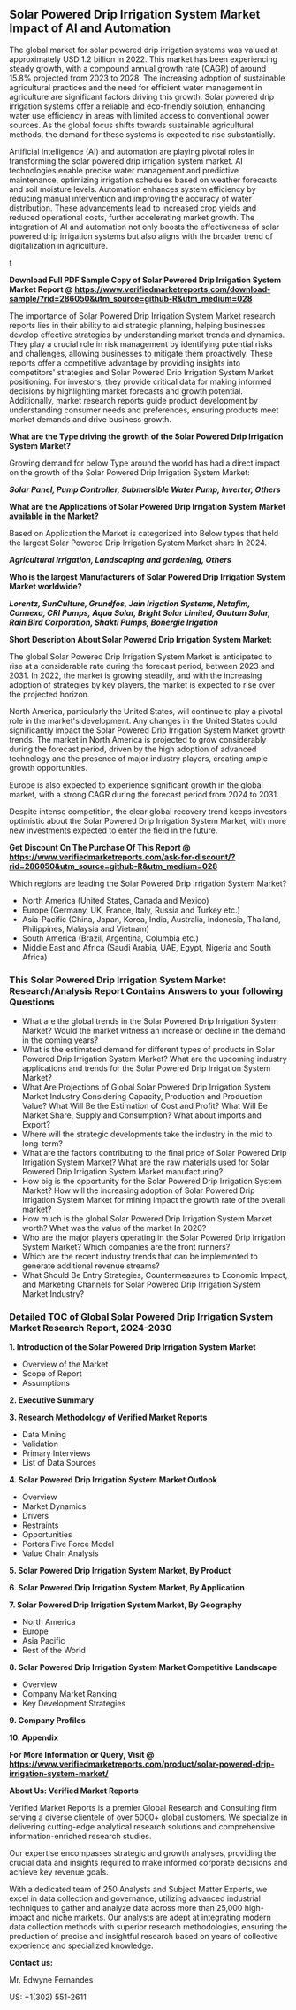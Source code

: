 <h2>Solar Powered Drip Irrigation System Market Impact of AI and Automation</h2><p>The global market for solar powered drip irrigation systems was valued at approximately USD 1.2 billion in 2022. This market has been experiencing steady growth, with a compound annual growth rate (CAGR) of around 15.8% projected from 2023 to 2028. The increasing adoption of sustainable agricultural practices and the need for efficient water management in agriculture are significant factors driving this growth. Solar powered drip irrigation systems offer a reliable and eco-friendly solution, enhancing water use efficiency in areas with limited access to conventional power sources. As the global focus shifts towards sustainable agricultural methods, the demand for these systems is expected to rise substantially.</p><p>Artificial Intelligence (AI) and automation are playing pivotal roles in transforming the solar powered drip irrigation system market. AI technologies enable precise water management and predictive maintenance, optimizing irrigation schedules based on weather forecasts and soil moisture levels. Automation enhances system efficiency by reducing manual intervention and improving the accuracy of water distribution. These advancements lead to increased crop yields and reduced operational costs, further accelerating market growth. The integration of AI and automation not only boosts the effectiveness of solar powered drip irrigation systems but also aligns with the broader trend of digitalization in agriculture.</p>t</p><p id="" class=""><strong>Download Full PDF Sample Copy of Solar Powered Drip Irrigation System Market Report @ <a href="https://www.verifiedmarketreports.com/download-sample/?rid=286050&utm_source=github-R&utm_medium=028" target="_blank">https://www.verifiedmarketreports.com/download-sample/?rid=286050&utm_source=github-R&utm_medium=028</a></strong></p><p>The importance of&nbsp;Solar Powered Drip Irrigation System Market research reports lies in their ability to aid strategic planning, helping businesses develop effective strategies by understanding market trends and dynamics. They play a crucial role in risk management by identifying potential risks and challenges, allowing businesses to mitigate them proactively. These reports offer a competitive advantage by providing insights into competitors' strategies and Solar Powered Drip Irrigation System Market positioning. For investors, they provide critical data for making informed decisions by highlighting market forecasts and growth potential. Additionally, market research reports guide product development by understanding consumer needs and preferences, ensuring products meet market demands and drive business growth.</p><p><strong>What are the&nbsp;Type driving the growth of the Solar Powered Drip Irrigation System Market?</strong></p><p id="" class="">Growing demand for below Type around the world has had a direct impact on the growth of the Solar Powered Drip Irrigation System Market:</p><em><strong>Solar Panel, Pump Controller, Submersible Water Pump, Inverter, Others</strong></em></p><strong>What are the&nbsp;Applications&nbsp;of Solar Powered Drip Irrigation System Market available in the Market?</strong></p><p id="" class="">Based on Application the Market is categorized into Below types that held the largest Solar Powered Drip Irrigation System Market share In 2024.</p><em><strong>Agricultural irrigation, Landscaping and gardening, Others</strong></em></p><strong>Who is the largest Manufacturers of Solar Powered Drip Irrigation System Market worldwide?</strong></p><p><em><strong>Lorentz, SunCulture, Grundfos, Jain Irigation Systems, Netafim, Connexa, CRI Pumps, Aqua Solar, Bright Solar Limited, Gautam Solar, Rain Bird Corporation, Shakti Pumps, Bonergie Irigation</strong></em></p><p id="" class=""><strong>Short Description About Solar Powered Drip Irrigation System Market:</strong></p><p>The global Solar Powered Drip Irrigation System Market is anticipated to rise at a considerable rate during the forecast period, between 2023 and 2031. In 2022, the market is growing steadily, and with the increasing adoption of strategies by key players, the market is expected to rise over the projected horizon.</p><p>North America, particularly the United States, will continue to play a pivotal role in the market's development. Any changes in the United States could significantly impact the Solar Powered Drip Irrigation System Market growth trends. The market in North America is projected to grow considerably during the forecast period, driven by the high adoption of advanced technology and the presence of major industry players, creating ample growth opportunities.</p><p>Europe is also expected to experience significant growth in the global market, with a strong CAGR during the forecast period from 2024 to 2031.</p><p>Despite intense competition, the clear global recovery trend keeps investors optimistic about the Solar Powered Drip Irrigation System Market, with more new investments expected to enter the field in the future.</p><p id="" class=""><strong>Get Discount On The Purchase Of This Report @ <a href="https://www.verifiedmarketreports.com/ask-for-discount/?rid=286050&utm_source=github-R&utm_medium=028" target="_blank">https://www.verifiedmarketreports.com/ask-for-discount/?rid=286050&utm_source=github-R&utm_medium=028</a></strong></p>Which regions are leading the Solar Powered Drip Irrigation System Market?</p><ul><li>North America (United States, Canada and Mexico)</li><li>Europe (Germany, UK, France, Italy, Russia and Turkey etc.)</li><li>Asia-Pacific (China, Japan, Korea, India, Australia, Indonesia, Thailand, Philippines, Malaysia and Vietnam)</li><li>South America (Brazil, Argentina, Columbia etc.)</li><li>Middle East and Africa (Saudi Arabia, UAE, Egypt, Nigeria and South Africa)</li></ul><h3 id="" class="">This Solar Powered Drip Irrigation System Market Research/Analysis Report Contains Answers to your following Questions</h3><ul><li>What are the global trends in the Solar Powered Drip Irrigation System Market? Would the market witness an increase or decline in the demand in the coming years?</li><li>What is the estimated demand for different types of products in Solar Powered Drip Irrigation System Market? What are the upcoming industry applications and trends for the Solar Powered Drip Irrigation System Market?</li><li>What Are Projections of Global Solar Powered Drip Irrigation System Market Industry Considering Capacity, Production and Production Value? What Will Be the Estimation of Cost and Profit? What Will Be Market Share, Supply and Consumption? What about imports and Export?</li><li>Where will the strategic developments take the industry in the mid to long-term?</li><li>What are the factors contributing to the final price of Solar Powered Drip Irrigation System Market? What are the raw materials used for Solar Powered Drip Irrigation System Market manufacturing?</li><li>How big is the opportunity for the Solar Powered Drip Irrigation System Market? How will the increasing adoption of Solar Powered Drip Irrigation System Market for mining impact the growth rate of the overall market?</li><li>How much is the global Solar Powered Drip Irrigation System Market worth? What was the value of the market In 2020?</li><li>Who are the major players operating in the Solar Powered Drip Irrigation System Market? Which companies are the front runners?</li><li>Which are the recent industry trends that can be implemented to generate additional revenue streams?</li><li>What Should Be Entry Strategies, Countermeasures to Economic Impact, and Marketing Channels for Solar Powered Drip Irrigation System Market Industry?</li></ul><h3 id="" class="">Detailed TOC of Global Solar Powered Drip Irrigation System Market Research Report, 2024-2030</h3><p id="" class=""><strong>1. Introduction of the Solar Powered Drip Irrigation System Market</strong></p><ul><li>Overview of the Market</li><li>Scope of Report</li><li>Assumptions</li></ul><p id="" class=""><strong>2. Executive Summary</strong></p><p id="" class=""><strong>3. Research Methodology of Verified Market Reports</strong></p><ul><li>Data Mining</li><li>Validation</li><li>Primary Interviews</li><li>List of Data Sources</li></ul><p id="" class=""><strong>4. Solar Powered Drip Irrigation System Market Outlook</strong></p><ul><li>Overview</li><li>Market Dynamics</li><li>Drivers</li><li>Restraints</li><li>Opportunities</li><li>Porters Five Force Model</li><li>Value Chain Analysis</li></ul><p id="" class=""><strong>5. Solar Powered Drip Irrigation System Market, By Product</strong></p><p id="" class=""><strong>6. Solar Powered Drip Irrigation System Market, By Application</strong></p><p id="" class=""><strong>7. Solar Powered Drip Irrigation System Market, By Geography</strong></p><ul><li>North America</li><li>Europe</li><li>Asia Pacific</li><li>Rest of the World</li></ul><p id="" class=""><strong>8. Solar Powered Drip Irrigation System Market Competitive Landscape</strong></p><ul><li>Overview</li><li>Company Market Ranking</li><li>Key Development Strategies</li></ul><p id="" class=""><strong>9. Company Profiles</strong></p><p id="" class=""><strong>10. Appendix</strong></p><p id="" class=""><strong>For More Information or Query, Visit @ <a href="https://www.verifiedmarketreports.com/product/solar-powered-drip-irrigation-system-market/" target="_blank">https://www.verifiedmarketreports.com/product/solar-powered-drip-irrigation-system-market/</a></strong></p><p id="" class=""><strong>About Us: Verified Market Reports</strong></p><p id="" class="">Verified Market Reports is a premier Global Research and Consulting firm serving a diverse clientele of over 5000+ global customers. We specialize in delivering cutting-edge analytical research solutions and comprehensive information-enriched research studies.</p><p id="" class="">Our expertise encompasses strategic and growth analyses, providing the crucial data and insights required to make informed corporate decisions and achieve key revenue goals.</p><p id="" class="">With a dedicated team of 250 Analysts and Subject Matter Experts, we excel in data collection and governance, utilizing advanced industrial techniques to gather and analyze data across more than 25,000 high-impact and niche markets. Our analysts are adept at integrating modern data collection methods with superior research methodologies, ensuring the production of precise and insightful research based on years of collective experience and specialized knowledge.</p><p id="" class=""><strong>Contact us:</strong></p><p id="" class="">Mr. Edwyne Fernandes</p><p id="" class="">US: +1(302) 551-2611</p>